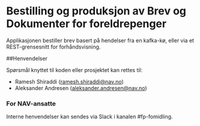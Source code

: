 Bestilling og produksjon av Brev og Dokumenter for foreldrepenger
================

Applikasjonen bestiller brev basert på hendelser fra en kafka-kø, eller via et REST-grensesnitt for forhåndsvisning.

##Henvendelser

Spørsmål knyttet til koden eller prosjektet kan rettes til:
* Ramesh Shiraddi (ramesh.shiraddi@nav.no)
* Aleksander Andresen (aleksander.andresen@nav.no)

### For NAV-ansatte

Interne henvendelser kan sendes via Slack i kanalen #fp-fomidling.
